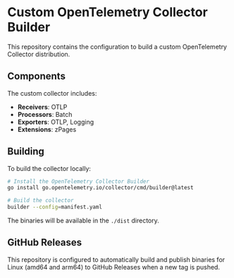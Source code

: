 # Custom OpenTelemetry Collector Builder

This repository contains the configuration to build a custom OpenTelemetry Collector distribution.

## Components

The custom collector includes:

- **Receivers**: OTLP
- **Processors**: Batch
- **Exporters**: OTLP, Logging
- **Extensions**: zPages

## Building

To build the collector locally:

```bash
# Install the OpenTelemetry Collector Builder
go install go.opentelemetry.io/collector/cmd/builder@latest

# Build the collector
builder --config=manifest.yaml
```

The binaries will be available in the `./dist` directory.

## GitHub Releases

This repository is configured to automatically build and publish binaries for Linux (amd64 and arm64) to GitHub Releases when a new tag is pushed.